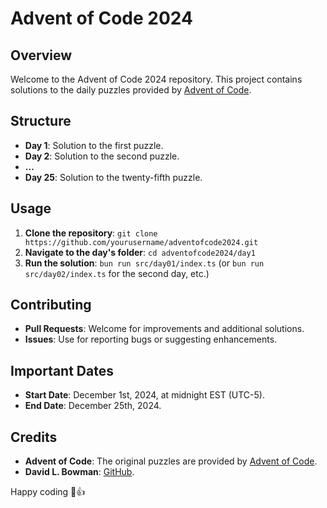 # Advent of Code 2024

## Overview
Welcome to the Advent of Code 2024 repository. This project contains solutions to the daily puzzles provided by [Advent of Code](https://adventofcode.com/).

## Structure
- **Day 1**: Solution to the first puzzle.
- **Day 2**: Solution to the second puzzle.
- **...**
- **Day 25**: Solution to the twenty-fifth puzzle.

## Usage
1. **Clone the repository**: `git clone https://github.com/yourusername/adventofcode2024.git`
2. **Navigate to the day's folder**: `cd adventofcode2024/day1`
3. **Run the solution**: `bun run src/day01/index.ts` (or `bun run src/day02/index.ts` for the second day, etc.)

## Contributing
- **Pull Requests**: Welcome for improvements and additional solutions.
- **Issues**: Use for reporting bugs or suggesting enhancements.

## Important Dates
- **Start Date**: December 1st, 2024, at midnight EST (UTC-5).
- **End Date**: December 25th, 2024.

## Credits
- **Advent of Code**: The original puzzles are provided by [Advent of Code](https://adventofcode.com/).
- **David L. Bowman**: [GitHub](https://github.com/davidlbowman).

Happy coding 🎄👍